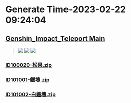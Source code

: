 # Generate Time-2023-02-22 09:24:04

## [Genshin_Impact_Teleport Main](https://github.com/Sam5440/Genshin_Impact_Teleport)

>![](https://komarev.com/ghpvc/?username=done439)
>![](https://komarev.com/ghpvc/?username=done438)
>![](https://komarev.com/ghpvc/?username=done437)

### [ID100020-松果.zip](https://raw.githubusercontent.com/Sam5440/Genshin_Impact_Teleport/download/AutoGeneratePoint/Points%28Raw%29%5Bcn-en-ru%5D/zh-tw/Item/ID35718-%E7%88%AC%E5%A1%94%E7%AC%AC%E4%B8%89%E6%AA%94-MC%E7%AC%AC19%E9%97%9C%EF%BC%88%E9%9B%99%E8%B7%AF%EF%BC%89%28test%29/ID100020-%E6%9D%BE%E6%9E%9C.zip)

### [ID101001-鐵塊.zip](https://raw.githubusercontent.com/Sam5440/Genshin_Impact_Teleport/download/AutoGeneratePoint/Points%28Raw%29%5Bcn-en-ru%5D/zh-tw/Item/ID35718-%E7%88%AC%E5%A1%94%E7%AC%AC%E4%B8%89%E6%AA%94-MC%E7%AC%AC19%E9%97%9C%EF%BC%88%E9%9B%99%E8%B7%AF%EF%BC%89%28test%29/ID101001-%E9%90%B5%E5%A1%8A.zip)

### [ID101002-白鐵塊.zip](https://raw.githubusercontent.com/Sam5440/Genshin_Impact_Teleport/download/AutoGeneratePoint/Points%28Raw%29%5Bcn-en-ru%5D/zh-tw/Item/ID35718-%E7%88%AC%E5%A1%94%E7%AC%AC%E4%B8%89%E6%AA%94-MC%E7%AC%AC19%E9%97%9C%EF%BC%88%E9%9B%99%E8%B7%AF%EF%BC%89%28test%29/ID101002-%E7%99%BD%E9%90%B5%E5%A1%8A.zip)

